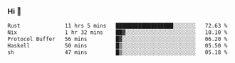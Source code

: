 ### Hi 👋

<!--START_SECTION:waka-->

```txt
Rust              11 hrs 5 mins   ██████████████████░░░░░░░   72.63 %
Nix               1 hr 32 mins    ██▓░░░░░░░░░░░░░░░░░░░░░░   10.10 %
Protocol Buffer   56 mins         █▓░░░░░░░░░░░░░░░░░░░░░░░   06.20 %
Haskell           50 mins         █▒░░░░░░░░░░░░░░░░░░░░░░░   05.50 %
sh                47 mins         █▒░░░░░░░░░░░░░░░░░░░░░░░   05.18 %
```

<!--END_SECTION:waka-->
